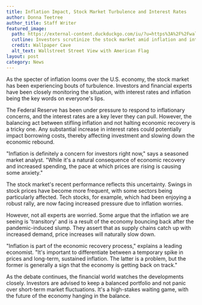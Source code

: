 ```yaml
---
title: Inflation Impact, Stock Market Turbulence and Interest Rates
author: Donna Teetree
author_title: Staff Writer
featured_image: 
  path: https://external-content.duckduckgo.com/iu/?u=https%3A%2F%2Fwallpapercave.com%2Fwp%2FAOIC63L.jpg&f=1&nofb=1&ipt=9b36ffec6275033579d7ba93488f245ff49770c56123557f8cbcdf84e3deada1&ipo=images
  cutline: Investors scrutinize the stock market amid inflation and interest rate concerns.
  credit: Wallpaper Cave
  alt_text: Wallstreet Street View with American Flag
layout: post
category: News
---
```


As the specter of inflation looms over the U.S. economy, the stock market has been experiencing bouts of turbulence. Investors and financial experts have been closely monitoring the situation, with interest rates and inflation being the key words on everyone's lips.

The Federal Reserve has been under pressure to respond to inflationary concerns, and the interest rates are a key lever they can pull. However, the balancing act between stifling inflation and not halting economic recovery is a tricky one. Any substantial increase in interest rates could potentially impact borrowing costs, thereby affecting investment and slowing down the economic rebound.

"Inflation is definitely a concern for investors right now," says a seasoned market analyst. "While it's a natural consequence of economic recovery and increased spending, the pace at which prices are rising is causing some anxiety."

The stock market's recent performance reflects this uncertainty. Swings in stock prices have become more frequent, with some sectors being particularly affected. Tech stocks, for example, which had been enjoying a robust rally, are now facing increased pressure due to inflation worries.

However, not all experts are worried. Some argue that the inflation we are seeing is 'transitory' and is a result of the economy bouncing back after the pandemic-induced slump. They assert that as supply chains catch up with increased demand, price increases will naturally slow down.

"Inflation is part of the economic recovery process," explains a leading economist. "It's important to differentiate between a temporary spike in prices and long-term, sustained inflation. The latter is a problem, but the former is generally a sign that the economy is getting back on track."

As the debate continues, the financial world watches the developments closely. Investors are advised to keep a balanced portfolio and not panic over short-term market fluctuations. It's a high-stakes waiting game, with the future of the economy hanging in the balance.
